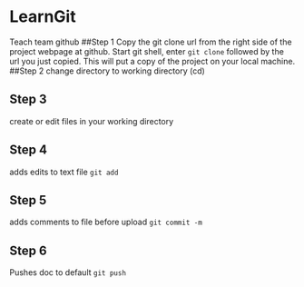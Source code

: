 # LearnGit
Teach team github
##Step 1
Copy the git clone url from the right side of the project webpage at github. Start git shell, enter ```git clone``` followed by the url you just copied. This will put a copy of the project on your local machine.
##Step 2
change directory to working directory (cd)
## Step 3
create or edit files in your working directory
## Step 4
adds edits to text file
```git add```
## Step 5
adds comments to file before upload
```git commit -m```
## Step 6
Pushes doc to default
```git push```
